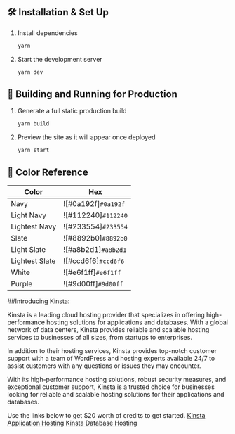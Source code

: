 



## 🛠 Installation & Set Up


1. Install dependencies

   ```sh
   yarn
   ```

2. Start the development server

   ```sh
   yarn dev
   ```

## 🚀 Building and Running for Production

1. Generate a full static production build

   ```sh
   yarn build
   ```

1. Preview the site as it will appear once deployed

   ```sh
   yarn start
   ```


## 🎨 Color Reference

| Color          | Hex                                                                |
| -------------- | ------------------------------------------------------------------ |
| Navy           | ![#0a192f]`#0a192f` |
| Light Navy     | ![#112240]`#112240` |
| Lightest Navy  | ![#233554]`#233554` |
| Slate          | ![#8892b0]`#8892b0` |
| Light Slate    | ![#a8b2d1]`#a8b2d1` |
| Lightest Slate | ![#ccd6f6]`#ccd6f6` |
| White          | ![#e6f1ff]`#e6f1ff` |
| Purple          | ![#9d00ff]`#9d00ff` |



##Introducing Kinsta:

Kinsta is a leading cloud hosting provider that specializes in offering high-performance hosting solutions for applications and databases. With a global network of data centers, Kinsta provides reliable and scalable hosting services to businesses of all sizes, from startups to enterprises.

In addition to their hosting services, Kinsta provides top-notch customer support with a team of WordPress and hosting experts available 24/7 to assist customers with any questions or issues they may encounter.

With its high-performance hosting solutions, robust security measures, and exceptional customer support, Kinsta is a trusted choice for businesses looking for reliable and scalable hosting solutions for their applications and databases.

Use the links below to get $20 worth of credits to get started.
[Kinsta Application Hosting](https://kinsta.com/application-hosting/?utm_source=kishan&utm_medium=digital&utm_campaign=application-hosting&utm_content=blog)
[Kinsta Database Hosting](https://kinsta.com/database-hosting/?utm_source=kishan&utm_medium=digital&utm_campaign=database-hosting&utm_content=blog)
